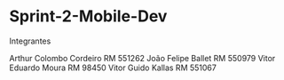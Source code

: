 # Sprint-2-Mobile-Dev

Integrantes

Arthur Colombo Cordeiro RM 551262
João Felipe Ballet RM 550979
Vitor Eduardo Moura RM 98450
Vitor Guido Kallas RM 551067
